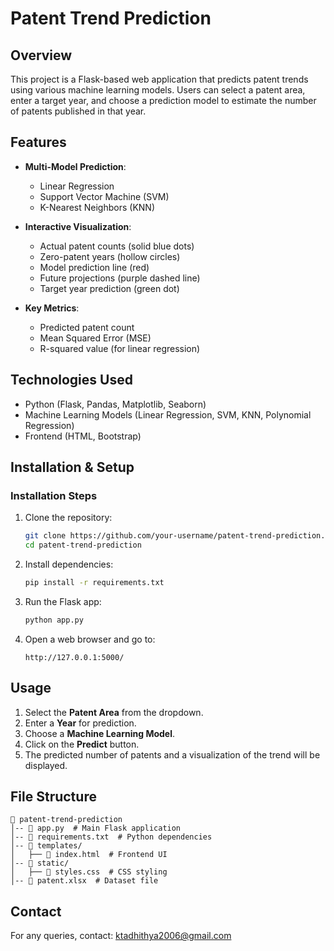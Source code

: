# Patent Trend Prediction

## Overview
This project is a Flask-based web application that predicts patent trends using various machine learning models. Users can select a patent area, enter a target year, and choose a prediction model to estimate the number of patents published in that year.

## Features

- **Multi-Model Prediction**:
  - Linear Regression
  - Support Vector Machine (SVM)
  - K-Nearest Neighbors (KNN)

- **Interactive Visualization**:
  - Actual patent counts (solid blue dots)
  - Zero-patent years (hollow circles)
  - Model prediction line (red)
  - Future projections (purple dashed line)
  - Target year prediction (green dot)

- **Key Metrics**:
  - Predicted patent count
  - Mean Squared Error (MSE)
  - R-squared value (for linear regression)

## Technologies Used
- Python (Flask, Pandas, Matplotlib, Seaborn)
- Machine Learning Models (Linear Regression, SVM, KNN, Polynomial Regression)
- Frontend (HTML, Bootstrap)

## Installation & Setup
### Installation Steps
1. Clone the repository:
   ```bash
   git clone https://github.com/your-username/patent-trend-prediction.git
   cd patent-trend-prediction
   ```
2. Install dependencies:
   ```bash
   pip install -r requirements.txt
   ```
3. Run the Flask app:
   ```bash
   python app.py
   ```
4. Open a web browser and go to:
   ```
   http://127.0.0.1:5000/
   ```

## Usage
1. Select the **Patent Area** from the dropdown.
2. Enter a **Year** for prediction.
3. Choose a **Machine Learning Model**.
4. Click on the **Predict** button.
5. The predicted number of patents and a visualization of the trend will be displayed.

## File Structure
```
📂 patent-trend-prediction
│-- 📄 app.py  # Main Flask application
│-- 📄 requirements.txt  # Python dependencies
│-- 📂 templates/
│   ├── 📄 index.html  # Frontend UI
│-- 📂 static/
│   ├── 📄 styles.css  # CSS styling
│-- 📄 patent.xlsx  # Dataset file
```

## Contact
For any queries, contact: ktadhithya2006@gmail.com

